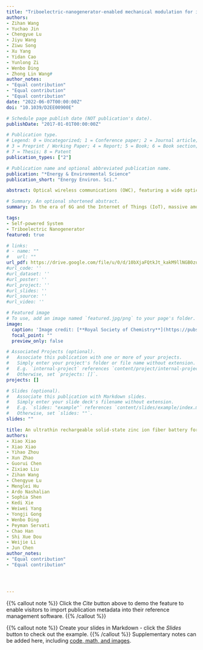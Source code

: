 ```yaml
---
title: "Triboelectric-nanogenerator-enabled mechanical modulation for infrared wireless communications"
authors:
- Zihan Wang
- Yuchao Jin
- Chengyue Lu
- Jiyu Wang
- Ziwu Song
- Xu Yang
- Yidan Cao
- Yunlong Zi
- Wenbo Ding
- Zhong Lin Wang#
author_notes:
- "Equal contribution"
- "Equal contribution"
- "Equal contribution"
date: "2022-06-07T00:00:00Z"
doi: "10.1039/D2EE00900E"

# Schedule page publish date (NOT publication's date).
publishDate: "2017-01-01T00:00:00Z"

# Publication type.
# Legend: 0 = Uncategorized; 1 = Conference paper; 2 = Journal article;
# 3 = Preprint / Working Paper; 4 = Report; 5 = Book; 6 = Book section;
# 7 = Thesis; 8 = Patent
publication_types: ["2"]

# Publication name and optional abbreviated publication name.
publication: "*Energy & Environmental Science"
publication_short: "Energy Environ. Sci."

abstract: Optical wireless communications (OWC), featuring a wide optical bandwidth and robust resistance to radio-frequency interference (RFI), can benefit the development of the Internet of Things (IoT). Making IoT devices ubiquitous calls for decentralized and on-demand power sources for wireless communications. However, existing visible-light-based self-powered OWC systems are complex on the receiver side, they are easily affected by ambient light, and they can disturb dark environments. In this paper, we realized self-powered infrared (IR) wireless communications via integrating a triboelectric nanogenerator (TENG) and an IR transmitter. With customized mechanical modulation protocols, both the frequency and amplitude features of the IR signal, enabled by different mechanical motion or mechanical structures of TENG devices, can be leveraged for conveying information. The concept of this TENG-enabled wireless infrared communications framework and the results from this study may pave the way for a new generation of self-powered communications in a sustainable manner.

# Summary. An optional shortened abstract.
summary: In the era of 6G and the Internet of Things (IoT), massive amounts of data are produced by distributed sensors and transferred wirelessly between various smart devices. Meanwhile, the proportion of global energy expended on communications keeps increasing. A possible solution to reduce energy required for information transfer is harvesting pervasive mechanical energy. However, the popularization of so-far-realized visible-light-based self-powered optical wireless communications (OWC) systems is restricted by ambient light conditions and complex receiver designs. In this work, an infrared (IR)-based OWC system is proposed to leverage a triboelectric nanogenerator (TENG) to achieve information encoding and transmission using an IR signal that is robust against light interference. Specifically, the mechanical motion and mechanical structures of TENGs can be utilized to convey information and power the IR emitter. Moreover, the system supports diverse TENG structures and can accommodate different demands. Our research shows that self-powered IR-based OWC, with the merits of long transmission distances, high adaptability, and low cost, may significantly promote TENG-enabled OWC and pave the way for sustainable communications.

tags:
- Self-powered System
- Triboelectric Nanogenerator
featured: true

# links:
# - name: ""
#   url: ""
url_pdf: https://drive.google.com/file/u/0/d/10bXjaFQtkJt_kakM9llNGB0zufDiH6Dc/view
#url_code: ''
#url_dataset: ''
#url_poster: ''
#url_project: ''
#url_slides: ''
#url_source: ''
#url_video: ''

# Featured image
# To use, add an image named `featured.jpg/png` to your page's folder. 
image:
  caption: 'Image credit: [**Royal Society of Chemistry**](https://pubs.rsc.org/en/Image/Get?imageInfo.ImageType=GA&imageInfo.ImageIdentifier.ManuscriptID=D2EE00900E&imageInfo.ImageIdentifier.Year=2022)'
  focal_point: ""
  preview_only: false

# Associated Projects (optional).
#   Associate this publication with one or more of your projects.
#   Simply enter your project's folder or file name without extension.
#   E.g. `internal-project` references `content/project/internal-project/index.md`.
#   Otherwise, set `projects: []`.
projects: []

# Slides (optional).
#   Associate this publication with Markdown slides.
#   Simply enter your slide deck's filename without extension.
#   E.g. `slides: "example"` references `content/slides/example/index.md`.
#   Otherwise, set `slides: ""`.
slides: ""

title: An ultrathin rechargeable solid-state zinc ion fiber battery for electronic textiles
authors: 
- Xiao Xiao
- Xiao Xiao
- Yihao Zhou
- Xun Zhao
- Guorui Chen
- Zixiao Liu
- Zihan Wang
- Chengyue Lu
- Menglei Hu
- Ardo Nashalian
- Sophia Shen
- Kedi Xie
- Weiwei Yang
- Yongji Gong
- Wenbo Ding
- Peyman Servati
- Chao Han
- Shi Xue Dou
- Weijie Li
- Jun Chen
author_notes:
- "Equal contribution"
- "Equal contribution"




---
```

{{% callout note %}}
Click the *Cite* button above to demo the feature to enable visitors to import publication metadata into their reference management software.
{{% /callout %}}

{{% callout note %}}
Create your slides in Markdown - click the *Slides* button to check out the example.
{{% /callout %}}
Supplementary notes can be added here, including [code, math, and images](https://wowchemy.com/docs/writing-markdown-latex/).
